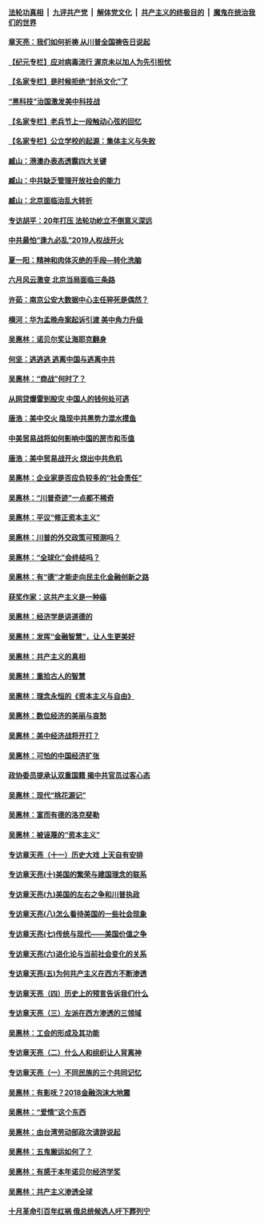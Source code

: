 ####  [法轮功真相](../../../../basic/blob/master/README.md?t=06251331) &nbsp;|&nbsp; [九评共产党](../../../../9ping.md/blob/master/README.md?t=06251331) &nbsp;|&nbsp; [解体党文化](../../../../jtdwh.md/blob/master/README.md?t=06251331)  &nbsp;|&nbsp; [共产主义的终极目的](../../../../gczydzjmd.md/blob/master/README.md?t=06251331) &nbsp;|&nbsp; [魔鬼在统治我们的世界](../../../../mgztzwmdsj.md/blob/master/README.md?t=06251331) 

#### [章天亮：我们如何祈祷 从川普全国祷告日说起](../pages/nsc423/n11944627.md?t=06251331) 

#### [【纪元专栏】应对病毒流行 渥京未以加人为先引担忧](../pages/nsc423/n11875714.md?t=06251331) 

#### [【名家专栏】是时候拒绝“封杀文化”了](../pages/nsc423/n11814093.md?t=06251331) 

#### [“黑科技”治国激发美中科技战](../pages/nsc423/n11638056.md?t=06251331) 

#### [【名家专栏】老兵节上一段触动心弦的回忆](../pages/nsc423/n11646016.md?t=06251331) 

#### [【名家专栏】公立学校的起源：集体主义与失败](../pages/nsc423/n11601833.md?t=06251331) 

#### [臧山：港澳办表态透露四大关键](../pages/nsc423/n11421628.md?t=06251331) 

#### [臧山：中共缺乏管理开放社会的能力](../pages/nsc423/n11407457.md?t=06251331) 

#### [臧山：北京面临治乱大转折](../pages/nsc423/n11406895.md?t=06251331) 

#### [专访胡平：20年打压 法轮功屹立不倒意义深远](../pages/nsc423/n11398800.md?t=06251331) 

#### [中共最怕“逢九必乱”2019人权战开火](../pages/nsc423/n11385248.md?t=06251331) 

#### [夏一阳：精神和肉体灭绝的手段—转化洗脑](../pages/nsc423/n11368250.md?t=06251331) 

#### [六月风云激变 北京当局面临三条路](../pages/nsc423/n11313668.md?t=06251331) 

#### [许茹：南京公安大数据中心主任猝死是偶然？](../pages/nsc423/n11064744.md?t=06251331) 

#### [横河：华为孟晚舟案起诉引渡 美中角力升级](../pages/nsc423/n11027230.md?t=06251331) 

#### [吴惠林：诺贝尔奖让海耶克翻身](../pages/nsc423/n10890049.md?t=06251331) 

#### [何坚：逃逃逃 逃离中国与逃离中共](../pages/nsc423/n10592891.md?t=06251331) 

#### [吴惠林：“商战”何时了？](../pages/nsc423/n10573558.md?t=06251331) 

#### [从网贷爆雷到股灾 中国人的钱何处可逃](../pages/nsc423/n10572800.md?t=06251331) 

#### [唐浩：美中交火 隐现中共黑势力混水摸鱼](../pages/nsc423/n10544040.md?t=06251331) 

#### [中美贸易战将如何影响中国的房市和币值](../pages/nsc423/n10543697.md?t=06251331) 

#### [唐浩：美中贸易战开火 烧出中共危机](../pages/nsc423/n10540126.md?t=06251331) 

#### [吴惠林：企业家是否应负较多的“社会责任”](../pages/nsc423/n10535022.md?t=06251331) 

#### [吴惠林：“川普奇迹”一点都不稀奇](../pages/nsc423/n10512808.md?t=06251331) 

#### [吴惠林：平议“修正资本主义”](../pages/nsc423/n10495724.md?t=06251331) 

#### [吴惠林：川普的外交政策可预测吗？](../pages/nsc423/n10462387.md?t=06251331) 

#### [吴惠林：“全球化”会终结吗？](../pages/nsc423/n10452838.md?t=06251331) 

#### [吴惠林：有“德”才能走向民主化金融创新之路](../pages/nsc423/n10432292.md?t=06251331) 

#### [获奖作家：这共产主义是一种癌](../pages/nsc423/n10431541.md?t=06251331) 

#### [吴惠林：经济学是讲道德的](../pages/nsc423/n10398014.md?t=06251331) 

#### [吴惠林：发挥“金融智慧”，让人生更美好](../pages/nsc423/n10375019.md?t=06251331) 

#### [吴惠林：共产主义的真相](../pages/nsc423/n10351394.md?t=06251331) 

#### [吴惠林：重拾古人的智慧](../pages/nsc423/n10337691.md?t=06251331) 

#### [吴惠林：理念永恒的《资本主义与自由》](../pages/nsc423/n10316274.md?t=06251331) 

#### [吴惠林：数位经济的美丽与哀愁](../pages/nsc423/n10292946.md?t=06251331) 

#### [吴惠林：美中经济战将开打？](../pages/nsc423/n10258825.md?t=06251331) 

#### [吴惠林：可怕的中国经济扩张](../pages/nsc423/n10219147.md?t=06251331) 

#### [政协委员提承认双重国籍 揭中共官员过客心态](../pages/nsc423/n10208809.md?t=06251331) 

#### [吴惠林：现代“桃花源记”](../pages/nsc423/n10185234.md?t=06251331) 

#### [吴惠林：富而有德的洛克斐勒](../pages/nsc423/n10142264.md?t=06251331) 

#### [吴惠林：被诬蔑的“资本主义”](../pages/nsc423/n10124816.md?t=06251331) 

#### [专访章天亮（十一）历史大戏 上天自有安排](../pages/nsc423/n10094905.md?t=06251331) 

#### [专访章天亮(十)美国的繁荣与建国理念的联系](../pages/nsc423/n10094899.md?t=06251331) 

#### [专访章天亮(九)美国的左右之争和川普执政](../pages/nsc423/n10094889.md?t=06251331) 

#### [专访章天亮(八)怎么看待美国的一些社会现象](../pages/nsc423/n10094857.md?t=06251331) 

#### [专访章天亮(七)传统与现代——美国价值之争](../pages/nsc423/n10093140.md?t=06251331) 

#### [专访章天亮(六)进化论与当前社会变化的关系](../pages/nsc423/n10092036.md?t=06251331) 

#### [专访章天亮(五)为何共产主义在西方不断渗透](../pages/nsc423/n10083620.md?t=06251331) 

#### [专访章天亮（四）历史上的预言告诉我们什么](../pages/nsc423/n10083606.md?t=06251331) 

#### [专访章天亮（三）左派在西方渗透的三领域](../pages/nsc423/n10081115.md?t=06251331) 

#### [吴惠林：工会的形成及其功能](../pages/nsc423/n10080633.md?t=06251331) 

#### [专访章天亮（二）什么人和组织让人背离神](../pages/nsc423/n10076637.md?t=06251331) 

#### [专访章天亮（一）不同民族的三个共同记忆](../pages/nsc423/n10074188.md?t=06251331) 

#### [吴惠林：有影呒？2018金融泡沫大地震](../pages/nsc423/n10040534.md?t=06251331) 

#### [吴惠林：“爱情”这个东西](../pages/nsc423/n10019423.md?t=06251331) 

#### [吴惠林：由台湾劳动部政次请辞说起](../pages/nsc423/n9979679.md?t=06251331) 

#### [吴惠林：五鬼搬运如何了？](../pages/nsc423/n9925338.md?t=06251331) 

#### [吴惠林：有感于本年诺贝尔经济学奖](../pages/nsc423/n9871883.md?t=06251331) 

#### [吴惠林：共产主义渗透全球](../pages/nsc423/n9812748.md?t=06251331) 

#### [十月革命引百年红祸 俄总统候选人吁下葬列宁](../pages/nsc423/n9810182.md?t=06251331) 

